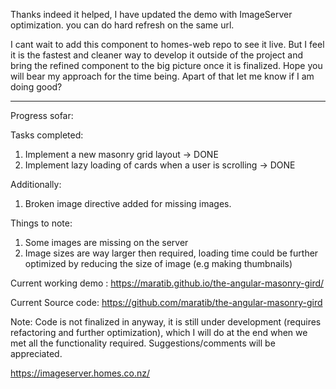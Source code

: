Thanks indeed it helped, I have updated the demo with ImageServer optimization. you can do hard refresh on the same url.

I cant wait to add this component to homes-web repo to see it live.
But I feel it is the fastest and cleaner way to develop it outside of the project and bring the refined component to the big picture once it is finalized.
Hope you will bear my approach for the time being. Apart of that let me know if I am doing good?

---

Progress sofar:

Tasks completed:

1. Implement a new masonry grid layout -> DONE
2. Implement lazy loading of cards when a user is scrolling -> DONE

Additionally:

1. Broken image directive added for missing images.

Things to note:

1. Some images are missing on the server
2. Image sizes are way larger then required, loading time could be further optimized by reducing the size of image (e.g making thumbnails)

Current working demo : https://maratib.github.io/the-angular-masonry-gird/

Current Source code: https://github.com/maratib/the-angular-masonry-gird

Note: Code is not finalized in anyway, it is still under development (requires refactoring and further optimization), which I will do at the end when we met all the functionality required. Suggestions/comments will be appreciated.

https://imageserver.homes.co.nz/
